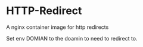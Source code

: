 # HTTP-Redirect
A nginx container image for http redirects 

Set env DOMIAN to the doamin to need to redirect to.